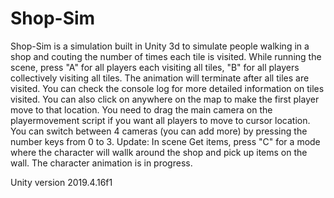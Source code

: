 # Shop-Sim
Shop-Sim is a simulation built in Unity 3d to simulate people walking in a shop and couting the number of times each tile is visited.
While running the scene, press "A" for all players each visiting all tiles, "B" for all players collectively visiting all tiles.
The animation will terminate after all tiles are visited.
You can check the console log for more detailed information on tiles visited.
You can also click on anywhere on the map to make the first player move to that location.
You need to drag the main camera on the playermovement script if you want all players to move to cursor location.
You can switch between 4 cameras (you can add more) by pressing the number keys from 0 to 3.
Update:
In scene Get items, press "C" for a mode where the character will wallk around the shop and pick up items on the wall.
The character animation is in progress.


Unity version 2019.4.16f1

